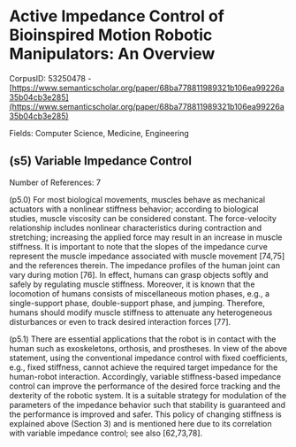 # Active Impedance Control of Bioinspired Motion Robotic Manipulators: An Overview

CorpusID: 53250478 - [https://www.semanticscholar.org/paper/68ba778811989321b106ea99226a35b04cb3e285](https://www.semanticscholar.org/paper/68ba778811989321b106ea99226a35b04cb3e285)

Fields: Computer Science, Medicine, Engineering

## (s5) Variable Impedance Control
Number of References: 7

(p5.0) For most biological movements, muscles behave as mechanical actuators with a nonlinear stiffness behavior; according to biological studies, muscle viscosity can be considered constant. The force-velocity relationship includes nonlinear characteristics during contraction and stretching; increasing the applied force may result in an increase in muscle stiffness. It is important to note that the slopes of the impedance curve represent the muscle impedance associated with muscle movement [74,75] and the references therein. The impedance profiles of the human joint can vary during motion [76]. In effect, humans can grasp objects softly and safely by regulating muscle stiffness. Moreover, it is known that the locomotion of humans consists of miscellaneous motion phases, e.g., a single-support phase, double-support phase, and jumping. Therefore, humans should modify muscle stiffness to attenuate any heterogeneous disturbances or even to track desired interaction forces [77].

(p5.1) There are essential applications that the robot is in contact with the human such as exoskeletons, orthosis, and prostheses. In view of the above statement, using the conventional impedance control with fixed coefficients, e.g., fixed stiffness, cannot achieve the required target impedance for the human-robot interaction. Accordingly, variable stiffness-based impedance control can improve the performance of the desired force tracking and the dexterity of the robotic system. It is a suitable strategy for modulation of the parameters of the impedance behavior such that stability is guaranteed and the performance is improved and safer. This policy of changing stiffness is explained above (Section 3) and is mentioned here due to its correlation with variable impedance control; see also [62,73,78].
